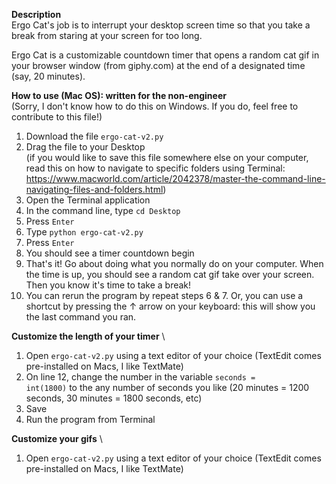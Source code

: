 <b>Description</b>\
Ergo Cat's job is to interrupt your desktop screen time so that you take a break from staring at your screen for too long.

Ergo Cat is a customizable countdown timer that opens a random cat gif in your browser window (from giphy.com) at the end of a designated time (say, 20 minutes).

<b>How to use (Mac OS): written for the non-engineer</b> \
(Sorry, I don't know how to do this on Windows. If you do, feel free to contribute to this file!) 
1. Download the file <code>ergo-cat-v2.py</code>
2. Drag the file to your Desktop \
    (if you would like to save this file somewhere else on your computer, read this on how to navigate to specific folders using Terminal: https://www.macworld.com/article/2042378/master-the-command-line-navigating-files-and-folders.html)
3. Open the Terminal application
4. In the command line, type <code>cd Desktop</code>
5. Press <code>Enter</code>
6. Type <code>python ergo-cat-v2.py</code>
7. Press <code>Enter</code>
8. You should see a timer countdown begin
9. That's it! Go about doing what you normally do on your computer. When the time is up, you should see a random cat gif take over your screen. Then you know it's time to take a break!
10. You can rerun the program by repeat steps 6 & 7. Or, you can use a shortcut by pressing the ↑ arrow on your keyboard: this will show you the last command you ran.  

<b>Customize the length of your timer</b> \
1. Open <code>ergo-cat-v2.py</code> using a text editor of your choice (TextEdit comes pre-installed on Macs, I like TextMate)
2. On line 12, change the number in the variable <code>seconds = int(1800)</code> to the any number of seconds you like (20 minutes = 1200 seconds, 30 minutes = 1800 seconds, etc)
3. Save
4. Run the program from Terminal

<b>Customize your gifs</b> \
1. Open <code>ergo-cat-v2.py</code> using a text editor of your choice (TextEdit comes pre-installed on Macs, I like TextMate)

